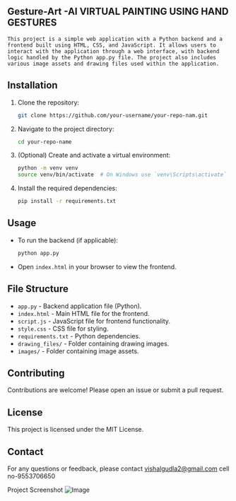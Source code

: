 ##  Gesture-Art -AI VIRTUAL PAINTING USING HAND GESTURES

 ```This project is a simple web application with a Python backend and a frontend built using HTML, CSS, and JavaScript. It allows users to interact with the application through a web interface, with backend logic handled by the Python app.py file. The project also includes various image assets and drawing files used within the application. ```


## Installation

1. Clone the repository:
   ```bash
   git clone https://github.com/your-username/your-repo-nam.git
   ```
2. Navigate to the project directory:
   ```bash
   cd your-repo-name
   ```
3. (Optional) Create and activate a virtual environment:
   ```bash
   python -m venv venv
   source venv/bin/activate  # On Windows use `venv\Scripts\activate`
   ```
4. Install the required dependencies:
   ```bash
   pip install -r requirements.txt
   ```

## Usage

- To run the backend (if applicable):
  ```bash
  python app.py
  ```
- Open `index.html` in your browser to view the frontend.

## File Structure

- `app.py` - Backend application file (Python).
- `index.html` - Main HTML file for the frontend.
- `script.js` - JavaScript file for frontend functionality.
- `style.css` - CSS file for styling.
- `requirements.txt` - Python dependencies.
- `drawing_files/` - Folder containing drawing images.
- `images/` - Folder containing image assets.

## Contributing

Contributions are welcome! Please open an issue or submit a pull request.

## License

This project is licensed under the MIT License.

## Contact

For any questions or feedback, please contact vishalgudla2@gmail.com
cell no-9553706650



Project Screenshot
![Image](https://github.com/user-attachments/assets/be12ed66-8536-4383-b015-6c7021fb2446)
